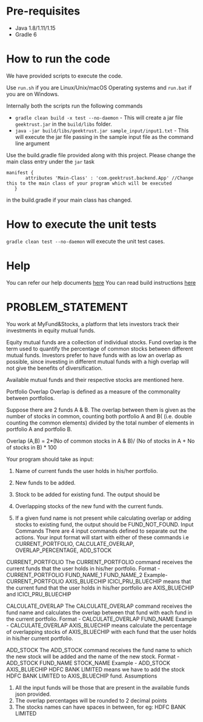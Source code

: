 
# Pre-requisites
* Java 1.8/1.11/1.15
* Gradle 6

# How to run the code

We have provided scripts to execute the code. 

Use `run.sh` if you are Linux/Unix/macOS Operating systems and `run.bat` if you are on Windows.

Internally both the scripts run the following commands 

 * `gradle clean build -x test --no-daemon` - This will create a jar file `geektrust.jar` in the `build/libs` folder.
 * `java -jar build/libs/geektrust.jar sample_input/input1.txt` - This will execute the jar file passing in the sample input file as the command line argument

 Use the build.gradle file provided along with this project. Please change the main class entry under the `jar` task

 ```
 manifest {
        attributes 'Main-Class' : 'com.geektrust.backend.App' //Change this to the main class of your program which will be executed
    }
```
in the build.gradle if your main class has changed.

 # How to execute the unit tests

 `gradle clean test --no-daemon` will execute the unit test cases.

# Help

You can refer our help documents [here](https://help.geektrust.in)
You can read build instructions [here](https://github.com/geektrust/coding-problem-artefacts/tree/master/Java)

# PROBLEM_STATEMENT

You work at MyFund&Stocks, a platform that lets investors track their investments in equity mutual funds.

Equity mutual funds are a collection of individual stocks. Fund overlap is the term used to quantify the percentage of common stocks between different mutual funds. Investors prefer to have funds with as low an overlap as possible, since investing in different mutual funds with a high overlap will not give the benefits of diversification.

Available mutual funds and their respective stocks are mentioned here.

Portfolio Overlap
Overlap is defined as a measure of the commonality between portfolios.

Suppose there are 2 funds A & B. The overlap between them is given as the number of stocks in common, counting both portfolio A and B( (i.e. double counting the common elements) divided by the total number of elements in portfolio A and portfolio B.

Overlap (A,B) =
2*(No of common stocks in A & B)/ (No of stocks in A + No of stocks in B) * 100

Your program should take as input:

1. Name of current funds the user holds in his/her portfolio.
2. New funds to be added.
3. Stock to be added for existing fund.
The output should be

1. Overlapping stocks of the new fund with the current funds.
2. If a given fund name is not present while calculating overlap or adding stocks to existing fund, the output should be FUND_NOT_FOUND.
Input Commands
There are 4 input commands defined to separate out the actions. Your input format will start with either of these commands i.e CURRENT_PORTFOLIO, CALCULATE_OVERLAP, OVERLAP_PERCENTAGE, ADD_STOCK


CURRENT_PORTFOLIO
The CURRENT_PORTFOLIO command receives the current funds that the user holds in his/her portfolio.
Format - CURRENT_PORTFOLIO FUND_NAME_1 FUND_NAME_2
Example- CURRENT_PORTFOLIO AXIS_BLUECHIP ICICI_PRU_BLUECHIP means that the current fund that the user holds in his/her portfolio are AXIS_BLUECHIP and ICICI_PRU_BLUECHIP

CALCULATE_OVERLAP
The CALCULATE_OVERLAP command receives the fund name and calculates the overlap between that fund with each fund in the current portfolio.
Format - CALCULATE_OVERLAP FUND_NAME
Example - CALCULATE_OVERLAP AXIS_BLUECHIP means calculate the percentage of overlapping stocks of AXIS_BLUECHIP with each fund that the user holds in his/her current portfolio.

ADD_STOCK
The ADD_STOCK command receives the fund name to which the new stock will be added and the name of the new stock.
Format - ADD_STOCK FUND_NAME STOCK_NAME
Example - ADD_STOCK AXIS_BLUECHIP HDFC BANK LIMITED means we have to add the stock HDFC BANK LIMITED to AXIS_BLUECHIP fund.
Assumptions
1. All the input funds will be those that are present in the available funds json provided.
2. The overlap percentages will be rounded to 2 decimal points
3. The stocks names can have spaces in between, for eg: HDFC BANK LIMITED

